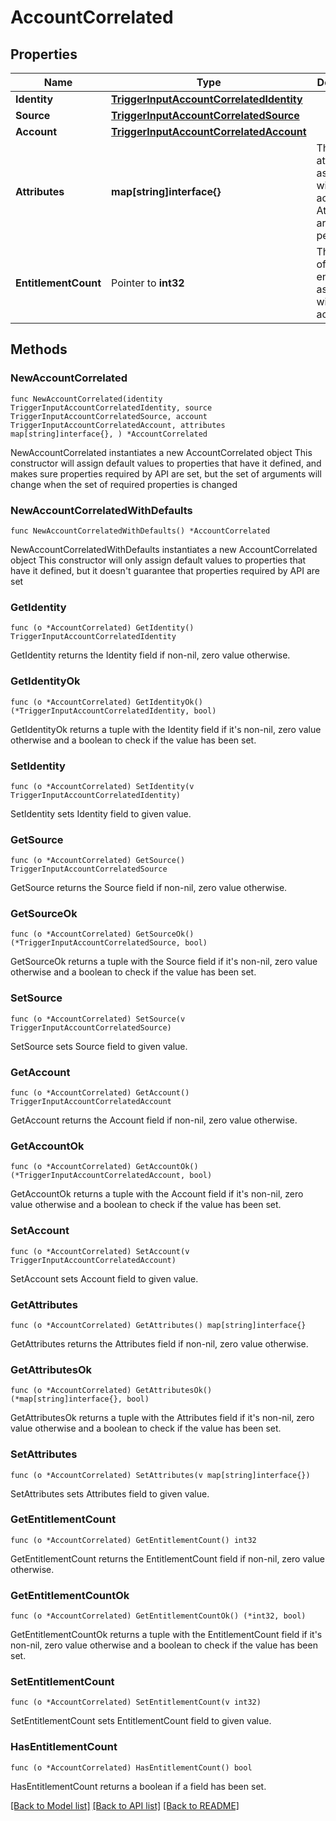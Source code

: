 # AccountCorrelated

## Properties

Name | Type | Description | Notes
------------ | ------------- | ------------- | -------------
**Identity** | [**TriggerInputAccountCorrelatedIdentity**](TriggerInputAccountCorrelatedIdentity.md) |  | 
**Source** | [**TriggerInputAccountCorrelatedSource**](TriggerInputAccountCorrelatedSource.md) |  | 
**Account** | [**TriggerInputAccountCorrelatedAccount**](TriggerInputAccountCorrelatedAccount.md) |  | 
**Attributes** | **map[string]interface{}** | The attributes associated with the account.  Attributes are unique per source. | 
**EntitlementCount** | Pointer to **int32** | The number of entitlements associated with this account. | [optional] 

## Methods

### NewAccountCorrelated

`func NewAccountCorrelated(identity TriggerInputAccountCorrelatedIdentity, source TriggerInputAccountCorrelatedSource, account TriggerInputAccountCorrelatedAccount, attributes map[string]interface{}, ) *AccountCorrelated`

NewAccountCorrelated instantiates a new AccountCorrelated object
This constructor will assign default values to properties that have it defined,
and makes sure properties required by API are set, but the set of arguments
will change when the set of required properties is changed

### NewAccountCorrelatedWithDefaults

`func NewAccountCorrelatedWithDefaults() *AccountCorrelated`

NewAccountCorrelatedWithDefaults instantiates a new AccountCorrelated object
This constructor will only assign default values to properties that have it defined,
but it doesn't guarantee that properties required by API are set

### GetIdentity

`func (o *AccountCorrelated) GetIdentity() TriggerInputAccountCorrelatedIdentity`

GetIdentity returns the Identity field if non-nil, zero value otherwise.

### GetIdentityOk

`func (o *AccountCorrelated) GetIdentityOk() (*TriggerInputAccountCorrelatedIdentity, bool)`

GetIdentityOk returns a tuple with the Identity field if it's non-nil, zero value otherwise
and a boolean to check if the value has been set.

### SetIdentity

`func (o *AccountCorrelated) SetIdentity(v TriggerInputAccountCorrelatedIdentity)`

SetIdentity sets Identity field to given value.


### GetSource

`func (o *AccountCorrelated) GetSource() TriggerInputAccountCorrelatedSource`

GetSource returns the Source field if non-nil, zero value otherwise.

### GetSourceOk

`func (o *AccountCorrelated) GetSourceOk() (*TriggerInputAccountCorrelatedSource, bool)`

GetSourceOk returns a tuple with the Source field if it's non-nil, zero value otherwise
and a boolean to check if the value has been set.

### SetSource

`func (o *AccountCorrelated) SetSource(v TriggerInputAccountCorrelatedSource)`

SetSource sets Source field to given value.


### GetAccount

`func (o *AccountCorrelated) GetAccount() TriggerInputAccountCorrelatedAccount`

GetAccount returns the Account field if non-nil, zero value otherwise.

### GetAccountOk

`func (o *AccountCorrelated) GetAccountOk() (*TriggerInputAccountCorrelatedAccount, bool)`

GetAccountOk returns a tuple with the Account field if it's non-nil, zero value otherwise
and a boolean to check if the value has been set.

### SetAccount

`func (o *AccountCorrelated) SetAccount(v TriggerInputAccountCorrelatedAccount)`

SetAccount sets Account field to given value.


### GetAttributes

`func (o *AccountCorrelated) GetAttributes() map[string]interface{}`

GetAttributes returns the Attributes field if non-nil, zero value otherwise.

### GetAttributesOk

`func (o *AccountCorrelated) GetAttributesOk() (*map[string]interface{}, bool)`

GetAttributesOk returns a tuple with the Attributes field if it's non-nil, zero value otherwise
and a boolean to check if the value has been set.

### SetAttributes

`func (o *AccountCorrelated) SetAttributes(v map[string]interface{})`

SetAttributes sets Attributes field to given value.


### GetEntitlementCount

`func (o *AccountCorrelated) GetEntitlementCount() int32`

GetEntitlementCount returns the EntitlementCount field if non-nil, zero value otherwise.

### GetEntitlementCountOk

`func (o *AccountCorrelated) GetEntitlementCountOk() (*int32, bool)`

GetEntitlementCountOk returns a tuple with the EntitlementCount field if it's non-nil, zero value otherwise
and a boolean to check if the value has been set.

### SetEntitlementCount

`func (o *AccountCorrelated) SetEntitlementCount(v int32)`

SetEntitlementCount sets EntitlementCount field to given value.

### HasEntitlementCount

`func (o *AccountCorrelated) HasEntitlementCount() bool`

HasEntitlementCount returns a boolean if a field has been set.


[[Back to Model list]](../README.md#documentation-for-models) [[Back to API list]](../README.md#documentation-for-api-endpoints) [[Back to README]](../README.md)


